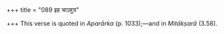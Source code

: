 +++
title = "089 इह चाऽमुत्र"

+++
This verse is quoted in *Aparārka* (p. 1033);—and in *Mitākṣarā* (3.58).
